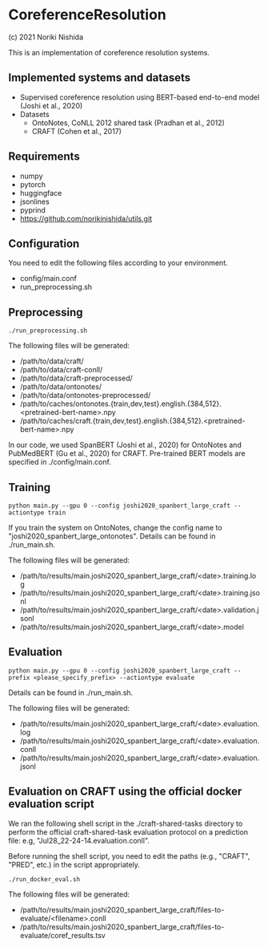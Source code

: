 # CoreferenceResolution

(c) 2021 Noriki Nishida

This is an implementation of coreference resolution systems.

## Implemented systems and datasets

- Supervised coreference resolution using BERT-based end-to-end model (Joshi et al., 2020)
- Datasets
    - OntoNotes, CoNLL 2012 shared task (Pradhan et al., 2012)
    - CRAFT (Cohen et al., 2017)

## Requirements

- numpy
- pytorch
- huggingface
- jsonlines
- pyprind
- https://github.com/norikinishida/utils.git

## Configuration

You need to edit the following files according to your environment.

- config/main.conf
- run_preprocessing.sh

## Preprocessing

```
./run_preprocessing.sh
```

The following files will be generated:

- /path/to/data/craft/
- /path/to/data/craft-conll/
- /path/to/data/craft-preprocessed/
- /path/to/data/ontonotes/
- /path/to/data/ontonotes-preprocessed/
- /path/to/caches/ontonotes.{train,dev,test}.english.{384,512}.\<pretrained-bert-name\>.npy
- /path/to/caches/craft.{train,dev,test}.english.{384,512}.\<pretrained-bert-name\>.npy

In our code, we used SpanBERT (Joshi et al., 2020) for OntoNotes and PubMedBERT (Gu et al., 2020) for CRAFT.
Pre-trained BERT models are specified in ./config/main.conf.

## Training

```
python main.py --gpu 0 --config joshi2020_spanbert_large_craft --actiontype train
```

If you train the system on OntoNotes, change the config name to "joshi2020_spanbert_large_ontonotes".
Details can be found in ./run_main.sh.

The following files will be generated:

- /path/to/results/main.joshi2020_spanbert_large_craft/\<date\>.training.log
- /path/to/results/main.joshi2020_spanbert_large_craft/\<date\>.training.jsonl
- /path/to/results/main.joshi2020_spanbert_large_craft/\<date\>.validation.jsonl
- /path/to/results/main.joshi2020_spanbert_large_craft/\<date\>.model

## Evaluation

```
python main.py --gpu 0 --config joshi2020_spanbert_large_craft --prefix <please_specify_prefix> --actiontype evaluate
```

Details can be found in ./run_main.sh.

The following files will be generated:

- /path/to/results/main.joshi2020_spanbert_large_craft/\<date\>.evaluation.log
- /path/to/results/main.joshi2020_spanbert_large_craft/\<date\>.evaluation.conll
- /path/to/results/main.joshi2020_spanbert_large_craft/\<date\>.evaluation.jsonl

## Evaluation on CRAFT using the official docker evaluation script

We ran the following shell script in the ./craft-shared-tasks directory to perform the official craft-shared-task evaluation protocol on a prediction file: e.g, "Jul28_22-24-14.evaluation.conll".

Before running the shell script, you need to edit the paths (e.g., "CRAFT", "PRED", etc.) in the script appropriately.

```
./run_docker_eval.sh
```

The following files will be generated:

- /path/to/results/main.joshi2020_spanbert_large_craft/files-to-evaluate/\<filename\>.conll
- /path/to/results/main.joshi2020_spanbert_large_craft/files-to-evaluate/coref_results.tsv


